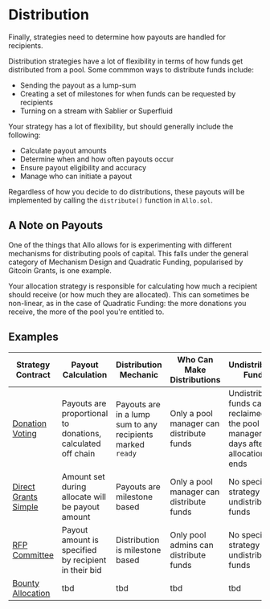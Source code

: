 # Distribution

Finally, strategies need to determine how payouts are handled for recipients.

Distribution strategies have a lot of flexibility in terms of how funds get
distributed from a pool. Some commmon ways to distribute funds include:

* Sending the payout as a lump-sum
* Creating a set of milestones for when funds can be requested by recipients
* Turning on a stream with Sablier or Superfluid

Your strategy has a lot of flexibility, but should generally include the
following:

* Calculate payout amounts
* Determine when and how often payouts occur
* Ensure payout eligibility and accuracy
* Manage who can initiate a payout

Regardless of how you decide to do distributions, these payouts will be
implemented by calling the `distribute()` function in `Allo.sol`.

## A Note on Payouts

One of the things that Allo allows for is experimenting with different
mechanisms for distributing pools of capital. This falls under the general
category of Mechanism Design and Quadratic Funding, popularised by Gitcoin
Grants, is one example.

Your allocation strategy is responsible for calculating how much a recipient
should receive (or how much they are allocated). This can sometimes be
non-linear, as in the case of Quadratic Funding: the more donations you receive,
the more of the pool you're entitled to.

## Examples
| Strategy Contract | Payout Calculation | Distribution Mechanic | Who Can Make Distributions | Undistributed Funds | 
| --- | --- | --- | --- | --- |
| [Donation Voting](https://github.com/allo-protocol/allo-v2/tree/main/contracts/strategies/donation-voting) | Payouts are proportional to donations, calculated off chain | Payouts are in a lump sum to any recipients marked `ready` | Only a pool manager can distribute funds | Undistributed funds can be reclaimed by the pool manager 30 days after allocation ends |
| [Direct Grants Simple](https://github.com/allo-protocol/allo-v2/tree/main/contracts/strategies/direct-grants-simple) | Amount set during allocate will be payout amount | Payouts are milestone based  | Only a pool manager can distribute funds | No specific strategy for undistributed funds |
| [RFP Committee](https://github.com/allo-protocol/allo-v2/tree/main/contracts/strategies/rfp-committee) | Payout amount is specified by recipient in their bid | Distribution is milestone based | Only pool admins can distribute funds | No specific strategy for undistributed funds | 
| [Bounty Allocation](https://github.com/allo-protocol/allo-v2) | tbd | tbd  | tbd | tbd |

